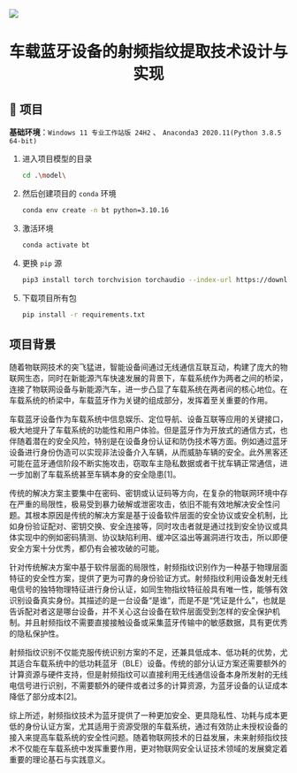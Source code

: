 <img src="./README/CQU-EIE.svg">
<h1 align="center">车载蓝牙设备的射频指纹提取技术设计与实现</h1>

## 🎈 项目

**基础环境**：`Windows 11 专业工作站版 24H2` 、 `Anaconda3 2020.11(Python 3.8.5 64-bit)` 

1. 进入项目模型的目录

    ```bash
    cd .\model\
    ```

2. 然后创建项目的 `conda` 环境

    ```bash
    conda env create -n bt python=3.10.16
    ```

3. 激活环境

    ```bash
    conda activate bt
    ```

4. 更换 `pip` 源

    ```bash
    pip3 install torch torchvision torchaudio --index-url https://download.pytorch.org/whl/cu126
    ```

5. 下载项目所有包

    ```bash
    pip install -r requirements.txt
    ```

<!-- ## 项目结构流程

|序号|流程|对应文件|
|:-|:-|:-|
|1|数据采集|这个部分就用 GNU Radio + HackRF One实现的|
|2|特征提取|[`model/utility.py`](./model/utility.py) 核心处理函数<br> [`model/getFeature.ipynb`](./model/getFeature.ipynb) 特征提取<br> |
|3|特征选择|[`model/feature_selection.ipynb`](./model/feature_selection.ipynb) 选择最优特征|
|4|模型训练|**[`model/network.py`](./model/network.py) 复数卷积神经网络的网络结构**<br> [`model/complexCNN_snr.ipynb`](./model/complexCNN_snr.ipynb) 基于信噪比的复数CNN模型训练<br> [`model/complexCNN_sym.ipynb`](./model/complexCNN_sym.ipynb) 基于号长度的复数CNN模型训练<br> [`model/xgboost_snr.ipynb`](./model/xgboost_snr.ipynb) 基于信噪比的XGBoost模型训练<br> [`model/xgboost_sym.ipynb`](./model/xgboost_sym.ipynb) 基于符号长度的XGBoost模型训练<br> [`model/xgboost_alg_snr.ipynb`](./model/xgboost_alg_snr.ipynb) 改进的XGBoost模型训练（信噪比）<br> [`model/xgboost_alg_sym.ipynb`](./model/xgboost_alg_sym.ipynb) 改进的XGBoost模型训练（符号长度）<br> |
|5|模型评估|| -->

## 项目背景

随着物联网技术的突飞猛进，智能设备间通过无线通信互联互动，构建了庞大的物联网生态，同时在新能源汽车快速发展的背景下，车载系统作为两者之间的桥梁，连接了物联网设备与新能源汽车，进一步凸显了车载系统在两者间的核心地位。在车载系统的桥梁中，车载蓝牙作为关键的组成部分，发挥着至关重要的作用。

车载蓝牙设备作为车载系统中信息娱乐、定位导航、设备互联等应用的关键接口，极大地提升了车载系统的功能性和用户体验。但是蓝牙作为开放式的通信方式，也伴随着潜在的安全风险，特别是在设备身份认证和防伪技术等方面。例如通过蓝牙设备进行身份伪造可以实现非法设备介入车辆，从而威胁车辆的安全。此外黑客还可能在蓝牙通信阶段不断实施攻击，窃取车主隐私数据或者干扰车辆正常通信，进一步加剧了车载系统甚至车辆本身的安全隐患[1]。

传统的解决方案主要集中在密码、密钥或认证码等方向，在复杂的物联网环境中存在严重的局限性，极易受到暴力破解或泄密攻击，依旧不能有效地解决安全性问题。其根本原因是传统的解决方案是基于设备软件层面的安全协议或安全机制，比如身份验证配对、密钥交换、安全连接等，同时攻击者就是通过找到安全协议或具体实现中的例如密码猜测、协议缺陷利用、缓冲区溢出等漏洞进行攻击，所以即便安全方案十分优秀，都仍有会被攻破的可能。

针对传统解决方案中基于软件层面的局限性，射频指纹识别作为一种基于物理层面特征的安全性方案，提供了更为可靠的身份验证方式。射频指纹利用设备发射无线电信号的独特物理特征进行身份认证，如同生物指纹特征般具有唯一性，能够有效识别设备真实身份。其描述的是一台设备“是谁”，而是不是“凭证是什么”，也就是告诉配对者这是哪台设备，并不关心这台设备在软件层面受到怎样的安全保护机制。并且射频指纹不需要直接接触设备或采集蓝牙传输中的敏感数据，具有更优秀的隐私保护性。

射频指纹识别不仅能克服传统识别方案的不足，还兼具低成本、低功耗的优势，尤其适合车载系统中的低功耗蓝牙（BLE）设备。传统的部分认证方案还需要额外的计算资源与硬件支持，但是射频指纹可以直接利用无线通信设备本身所发射的无线电信号进行识别，不需要额外的硬件或者过多的计算资源，为蓝牙设备的认证成本降低了部分成本[2]。

综上所述，射频指纹技术为蓝牙提供了一种更加安全、更具隐私性、功耗与成本更低的身份认证方案，尤其适用于资源受限的车载系统，通过有效防止未授权设备的接入来提高车载系统的安全性问题。随着物联网技术的日益发展，未来射频指纹技术不仅能在车载系统中发挥重要作用，更对物联网安全认证技术领域的发展奠定着重要的理论基石与实践意义。